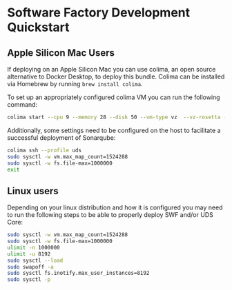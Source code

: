 # Software Factory Development Quickstart

## Apple Silicon Mac Users

If deploying on an Apple Silicon Mac you can use colima, an open source alternative to Docker Desktop, to deploy this bundle. Colima can be installed via Homebrew by running ```brew install colima```.

To set up an appropriately configured colima VM you can run the following command:

```bash
colima start --cpu 9 --memory 28 --disk 50 --vm-type vz  --vz-rosetta --arch aarch64 --profile uds
```

Additionally, some settings need to be configured on the host to facilitate a successful deployment of Sonarqube:

```bash
colima ssh --profile uds
sudo sysctl -w vm.max_map_count=1524288
sudo sysctl -w fs.file-max=1000000
exit
```

## Linux users

Depending on your linux distribution and how it is configured you may need to run the following steps to be able to properly deploy SWF and/or UDS Core:

```bash
sudo sysctl -w vm.max_map_count=1524288
sudo sysctl -w fs.file-max=1000000
ulimit -n 1000000
ulimit -u 8192
sudo sysctl --load
sudo swapoff -a
sudo sysctl fs.inotify.max_user_instances=8192
sudo sysctl -p
```
